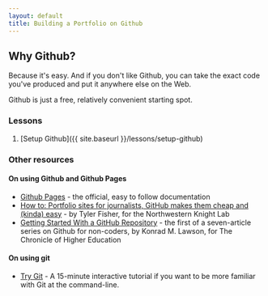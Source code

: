 ```yaml
---
layout: default
title: Building a Portfolio on Github
---
```



## Why Github?

Because it's easy. And if you don't like Github, you can take the exact code you've produced and put it anywhere else on the Web. 

Github is just a free, relatively convenient starting spot.


### Lessons

1. [Setup Github]({{ site.baseurl }}/lessons/setup-github)


<!-- 2. [Deploy a Github Page]({{ site.baseurl }}/lessons/deploy-github-pages)
3. [Clone, Edit, Commit, and Push]({{ site.baseurl }}/lessons/clone-github-pages-repo)
4. [Remove, Rebuild, and Recommit]({{ site.baseurl }}/lessons/remove-rebuild-recommit)
 -->


### Other resources

#### On using Github and Github Pages

- [Github Pages](http://pages.github.com/) - the official, easy to follow documentation
- [How to: Portfolio sites for journalists, GitHub makes them cheap and (kinda) easy](http://knightlab.northwestern.edu/2013/08/02/how-to-portfolio-sites-for-journalists-github-makes-em-cheap-and-kinda-easy/) - by Tyler Fisher, for the Northwestern Knight Lab
- [Getting Started With a GitHub Repository](http://chronicle.com/blogs/profhacker/getting-started-with-a-github-repository/47393) - the first of a seven-article series on Github for non-coders, by Konrad M. Lawson, for The Chronicle of Higher Education


#### On using git

- [Try Git](http://try.github.io/levels/1/challenges/1) - A 15-minute interactive tutorial if you want to be more familiar with Git at the command-line.
